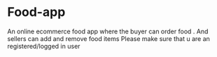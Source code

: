 # Food-app
An online ecommerce food app where the buyer can order food . And sellers can add and remove food items 
Please make sure that u are an registered/logged in user
